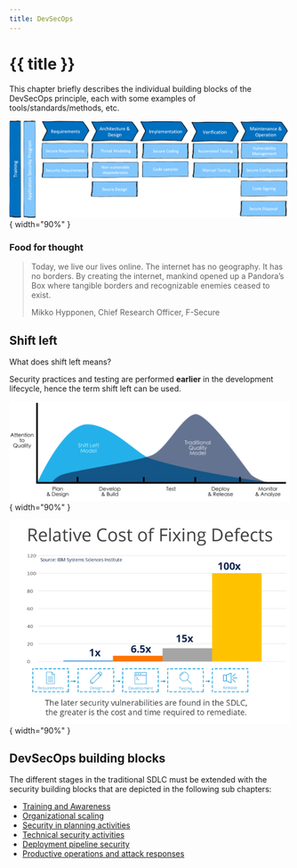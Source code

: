 ```yaml
---
title: DevSecOps
---
```


# {{ title }}

This chapter briefly describes the individual building blocks of the DevSecOps principle, each with some examples of tools/standards/methods, etc.

![](img/SC-SSDLC.png){ width="90%" }

### Food for thought
> Today, we live our lives online. The internet has no geography. It has no borders. By creating the internet, mankind opened up a Pandora’s Box where tangible borders and recognizable enemies ceased to exist.
>
> Mikko Hypponen, Chief Research Officer, F-Secure

## Shift left
What does shift left means?

Security practices and testing are performed **earlier** in the development lifecycle, hence the term shift left can be used.

![](img/shift-left.png){ width="90%" }

![](img/costst.png){ width="90%" }

## DevSecOps building blocks
The different stages in the traditional SDLC must be extended with the security building blocks that are depicted in the following sub chapters:

- [Training and Awareness](devsecops2.md)
- [Organizational scaling](devsecops3.md)
- [Security in planning activities](devsecops4.md)
- [Technical security activities](devsecops5.md)
- [Deployment pipeline security](devsecops6.md)
- [Productive operations and attack responses](devsecops7.md)

